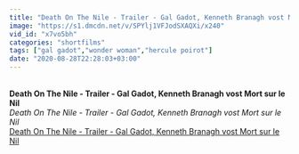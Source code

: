 ```yaml
---
title: "Death On The Nile - Trailer - Gal Gadot, Kenneth Branagh vost Mort sur le Nil"
image: "https://s1.dmcdn.net/v/SPYlj1VFJodSXAQXi/x240"
vid_id: "x7vo5bh"
categories: "shortfilms"
tags: ["gal gadot","wonder woman","hercule poirot"]
date: "2020-08-28T22:28:03+03:00"
---
```

<br><b>Death On The Nile - Trailer - Gal Gadot, Kenneth Branagh vost Mort sur le Nil</b><br> <i>Death On The Nile - Trailer - Gal Gadot, Kenneth Branagh vost Mort sur le Nil</i><br> <u>Death On The Nile - Trailer - Gal Gadot, Kenneth Branagh vost Mort sur le Nil</u>
